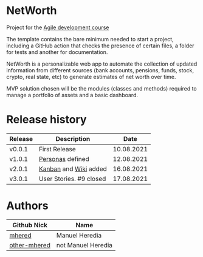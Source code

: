 # NetWorth

Project for the [Agile development course](https://jj.github.io/curso-tdd)

The template contains the bare minimum needed to start a project, including a 
GitHub action that checks the presence of certain files, a folder for tests and 
another for documentation.

NetWorth is a personalizable web app to automate the collection of updated information 
from different sources (bank accounts, pensions, funds, stock, crypto, real state, etc) 
to generate estimates of net worth over time.

MVP solution chosen will be the modules (classes and methods) required to manage a 
portfolio of assets and a basic dashboard.

# Release history
| Release | Description                 | Date       |
| ------- | --------------------------- | ---------- |
| v0.0.1  | First Release               | 10.08.2021 |
| v1.0.1  | [Personas](./personas.md) defined   | 12.08.2021 |
| v2.0.1  | [Kanban](https://github.com/team-mhered/dummy-project/projects/1) and [Wiki](https://github.com/team-mhered/dummy-project/wiki) added | 16.08.2021    |
| v3.0.1  | User Stories. #9 closed     | 17.08.2021 |

# Authors

| Github Nick                                 | Name                  |
| ------------------------------------------- | --------------------- |
| [mhered](https://github.com/mhered)         | Manuel Heredia        |
| [other-mhered](https://github.com/mhered)  | not Manuel Heredia    |
